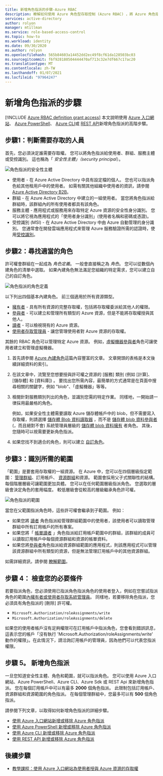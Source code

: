 ```yaml
---
title: 新增角色指派的步驟-Azure RBAC
description: 瞭解如何使用 Azure 角色型存取控制 (Azure RBAC) ，將 Azure 角色指派給使用者、群組、服務主體或受控識別。
services: active-directory
author: rolyon
manager: mtillman
ms.service: role-based-access-control
ms.topic: how-to
ms.workload: identity
ms.date: 09/30/2020
ms.author: rolyon
ms.openlocfilehash: 565b84603a14452dd2ec49f8cf61da128503bc03
ms.sourcegitcommit: f6f928180504444470af713c32e7df667c17ac20
ms.translationtype: MT
ms.contentlocale: zh-TW
ms.lasthandoff: 01/07/2021
ms.locfileid: "97964247"
---
```

# <a name="steps-to-add-a-role-assignment"></a>新增角色指派的步驟

[!INCLUDE [Azure RBAC definition grant access](../../includes/role-based-access-control/definition-grant.md)] 本文說明使用 [Azure 入口網站](role-assignments-portal.md)、 [Azure PowerShell](role-assignments-powershell.md)、 [Azure CLI](role-assignments-cli.md)或 [REST API](role-assignments-rest.md)新增角色指派的高階步驟。

## <a name="step-1-determine-who-needs-access"></a>步驟1：判斷需要存取的人員

首先，您必須決定誰需要存取權。 您可以將角色指派給使用者、群組、服務主體或受控識別。 這也稱為「 *安全性主體」（security principal*）。

![角色指派的安全性主體](./media/shared/rbac-security-principal.png)

- 使用者 - 在 Azure Active Directory 中具有設定檔的個人。 您也可以指派角色給其他租用戶中的使用者。 如需有關其他組織中使用者的資訊，請參閱 [Azure Active Directory B2B](../active-directory/external-identities/what-is-b2b.md)。
- 群組 - 在 Azure Active Directory 中建立的一組使用者。 當您將角色指派給群組時，該群組內的所有使用者都具有該角色。 
- 服務主體 - 應用程式或服務用來存取特定 Azure 資源的安全性身分識別。 您可以將它視為應用程式的「使用者身分識別」(使用者名稱和密碼或憑證)。
- 受控識別 (MSI) - 在 Azure Active Directory 中由 Azure 自動管理的身分識別。 您通常會在開發雲端應用程式來管理 Azure 服務驗證所需的認證時，使用[受控識別](../active-directory/managed-identities-azure-resources/overview.md)。

## <a name="step-2-find-the-appropriate-role"></a>步驟2：尋找適當的角色

許可權會群組在一起成為 *角色定義*。 一般會直接稱之為 *角色*。 您可以從數個內建角色的清單中選取。 如果內建角色無法滿足您組織的特定需求，您可以建立自己的自訂角色。

![角色指派的角色定義](./media/shared/rbac-role-definition.png)

以下列出四個基本內建角色。 前三個適用於所有資源類型。

- [擁有者](built-in-roles.md#owner) - 具有所有資源的完整存取權，包括將存取權委派給其他人的權限。
- [參與者](built-in-roles.md#contributor) - 可以建立和管理所有類型的 Azure 資源，但是不能將存取權授與其他人。
- [讀者](built-in-roles.md#reader) - 可以檢視現有的 Azure 資源。
- [使用者存取管理員](built-in-roles.md#user-access-administrator) - 讓您管理使用者對 Azure 資源的存取權。

其餘的 RBAC 角色可以管理特定 Azure 資源。 例如，[虛擬機器參與者](built-in-roles.md#virtual-machine-contributor)角色可讓使用者建立和管理虛擬機器。

1. 首先請參閱 [Azure 內建角色](built-in-roles.md)這篇內容豐富的文章。 文章開頭的表格是本文後續詳細資料的索引。

1. 在該文章中，流覽至您想要授與許可權之資源的 [服務] 類別 (例如 [計算]、[儲存體] 和 [資料庫]) 。 要找出您所需內容，最簡單的方式通常是在頁面中搜尋相關的關鍵字，例如 "blob"、「虛擬機器」等等。

1. 檢閱針對服務類別列出的角色，並識別您需的特定作業。 同樣地，一開始請一律採用最嚴格的角色。

    例如，如果安全性主體需要讀取 Azure 儲存體帳戶中的 blob，但不需要寫入存取權，則請選擇 [儲存體 Blob 資料讀取器](built-in-roles.md#storage-blob-data-reader) ，而不是 [儲存體 blob 資料參與者](built-in-roles.md#storage-blob-data-contributor) (，而且絕對不會) 系統管理員層級的 [儲存體 blob 資料擁有](built-in-roles.md#storage-blob-data-owner) 者角色。 其後，您隨時可以視需要更新角色指派。

1. 如果您找不到適合的角色，則可以建立 [自訂角色](custom-roles.md)。

## <a name="step-3-identify-the-needed-scope"></a>步驟3：識別所需的範圍

「範圍」是要套用存取權的一組資源。 在 Azure 中，您可以在四個層級指定範圍： [管理群組](../governance/management-groups/overview.md)、訂用帳戶、 [資源群組](../azure-resource-manager/management/overview.md#resource-groups)和資源。 範圍會採用父子式關聯性的結構。 每個階層層級可讓範圍更加具體。 您可以在任何範圍層級指派角色。 您選取的層級會決定角色的套用幅度。 較低層級會從較高的層級繼承角色許可權。 

![角色指派的範圍](./media/shared/rbac-scope.png)

當您在父範圍指派角色時，這些許可權會繼承到子範圍。 例如：

- 如果您將 [讀者](built-in-roles.md#reader) 角色指派給管理群組範圍中的使用者，該使用者可以讀取管理群組中所有訂用帳戶的所有專案。
- 如果您將「 [帳單讀者](built-in-roles.md#billing-reader) 」角色指派給訂用帳戶範圍中的群組，該群組的成員可以讀取訂用帳戶中每個資源群組和資源的帳單資料。
- 如果您將[參與者](built-in-roles.md#contributor)角色指派給資源群組範圍的應用程式，則該應用程式可以管理該資源群組中所有類型的資源，但是無法管理訂用帳戶中的其他資源群組。

 如需詳細資訊，請參閱 [瞭解範圍](scope-overview.md)。

## <a name="step-4-check-your-prerequisites"></a>步驟 4： 檢查您的必要條件

若要指派角色，您必須使用已指派角色指派角色的使用者登入，例如在您嘗試指派角色的範圍[內擁有者或](built-in-roles.md#owner)[使用者存取系統管理員](built-in-roles.md#user-access-administrator)。 同樣地，若要移除角色指派，您必須具有角色指派的 [刪除] 許可權。

- `Microsoft.Authorization/roleAssignments/write`
- `Microsoft.Authorization/roleAssignments/delete`

如果您的使用者帳戶沒有足夠權限可在訂用帳戶中指派角色，您會看到錯誤訊息，這表示您的帳戶「沒有執行 'Microsoft.Authorization/roleAssignments/write' 動作的權限」。在此情況下，請洽詢訂用帳戶的管理員，因為他們可以代表您指派權限。

## <a name="step-5-add-role-assignment"></a>步驟 5。 新增角色指派

一旦您知道安全性主體、角色和範圍，就可以指派角色。 您可以使用 Azure 入口網站、Azure PowerShell、Azure CLI、Azure Sdk 或 REST Api 來新增角色指派。 您在每個訂用帳戶中可以有最多 **2000** 個角色指派。 此限制包括訂用帳戶、資源群組和資源範圍的角色指派。 在每個管理群組中，您最多可以有 **500** 個角色指派。

請參閱下列文章，以取得如何新增角色指派的詳細步驟。

- [使用 Azure 入口網站新增或移除 Azure 角色指派](role-assignments-portal.md)
- [使用 Azure PowerShell 新增或移除 Azure 角色指派](role-assignments-powershell.md)
- [使用 Azure CLI 新增或移除 Azure 角色指派](role-assignments-cli.md)
- [使用 REST API 新增或移除 Azure 角色指派](role-assignments-rest.md)

## <a name="next-steps"></a>後續步驟

- [教學課程：使用 Azure 入口網站為使用者授與 Azure 資源的存取權](quickstart-assign-role-user-portal.md)